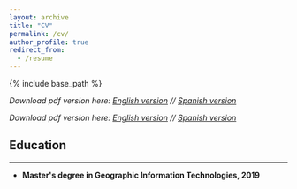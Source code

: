 ```yaml
---
layout: archive
title: "CV"
permalink: /cv/
author_profile: true
redirect_from:
  - /resume
---
```


{% include base_path %}

_Download pdf version here: <a href="/files/paper1.pdf">English version</a> // <a href="/files/paper2.pdf">Spanish version</a>_

_Download pdf version here: <a href="/files/paper1.pdf" target="_blank">English version</a> // <a href="/files/paper2.pdf" target="_blank">Spanish version</a>_


## Education
------

* **Master's degree in Geographic Information Technologies, 2019**<br/>
